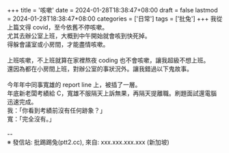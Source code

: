 +++
title = '咳嗽'
date = 2024-01-28T18:38:47+08:00
draft = false
lastmod = 2024-01-28T18:38:47+08:00
categories = ['日常']
tags = ['批兔']
+++
我從上篇文得 covid，至今依舊不停咳嗽。<br>
尤其去辦公室上班，大概到中午開始就會咳到快死掉。<br>
得躲會議室或小房間，才能盡情咳嗽。<br>
<br>
上班咳嗽，不上班就算在家裡熬夜 coding 也不會咳嗽，讓我超級不想上班。<br>
還因為都在小房間上班，對辦公室的事狀況外。讓我錯過以下鬼故事。<br>
<br>
今年年中同事寬雄的 report line 上，被插了一層。<br>
年底新老闆考績給 C，寬雄不服隔天上訴無果，再隔天提離職。刷題面試還電腦迅速完成。<br>
我：「你看到考績前沒有任何跡象？」<br>
寬：「完全沒有。」<br>
<br>
--<br>
※ 發信站: 批踢踢兔(ptt2.cc), 來自: xxx.xxx.xxx.xxx (新加坡)<br>
